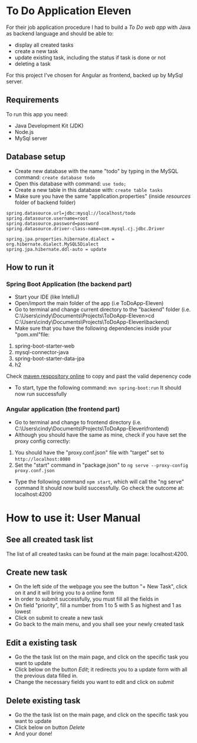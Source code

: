 # To Do Application Eleven
For their job application procedure I had to build a *To Do web app* with Java as backend language and should be able to:
* display all created tasks
* create a new task
* update existing task, including the status if task is done or not
* deleting a task

For this project I've chosen for Angular as frontend, backed up by MySql server.

## Requirements
To run this app you need:
* Java Development Kit (JDK)
* Node.js
* MySql server

## Database setup
* Create new database with the name "todo" by typing in the MySQL command:
    `create database todo`
* Open this database with command: `use todo;`
* Create a new table in this database with: `create table tasks`
* Make sure you have the same "application.properties" (inside *resources* folder of backend folder)
 ```` 
spring.datasource.url=jdbc:mysql://localhost/todo
spring.datasource.username=root
spring.datasource.password=password
spring.datasource.driver-class-name=com.mysql.cj.jdbc.Driver

spring.jpa.properties.hibernate.dialect = org.hibernate.dialect.MySQL5Dialect
spring.jpa.hibernate.ddl-auto = update
  ````

## How to run it
### Spring Boot Application (the backend part)
* Start your IDE (like IntelliJ) 
* Open/import the main folder of the app (i.e ToDoApp-Eleven)
* Go to terminal and change current directory to the "backend" folder (i.e. C:\Users\cindy\Documents\Projects\ToDoApp-Eleven>cd C:\Users\cindy\Documents\Projects\ToDoApp-Eleven\backend)
* Make sure that you have the following dependencies inside your "pom.xml"file: 
1. spring-boot-starter-web
2. mysql-connector-java
3. spring-boot-starter-data-jpa
4. h2

Check [maven respository online](https://mvnrepository.com/) to copy and past the valid depenency code
* To start, type the following command: `mvn spring-boot:run`
It should now run successfully

### Angular application (the frontend part)
* Go to terminal and change to frontend directory (i.e. C:\Users\cindy\Documents\Projects\ToDoApp-Eleven\frontend)
* Although you should have the same as mine, check if you have set the proxy config correctly:
1. You should have the "proxy.conf.json" file with "target" set to `http://localhost:8080`
2. Set the "start" command in "package.json" to `ng serve --proxy-config proxy.conf.json`
* Type the following command `npm start`, which will call the "ng serve" command
It should now build successfully.
Go check the outcome at: localhost:4200

# How to use it: User Manual
## See all created task list
The list of all created tasks can be found at the main page: localhost:4200. 
## Create new task
* On the left side of the webpage you see the button "+ New Task", click on it and it will bring you to a online form
* In order to submit successfully, you must fill all the fields in
* On field "priority", fill a number from 1 to 5 with 5 as highest and 1 as lowest
* Click on submit to create a new task
* Go back to the main menu, and you shall see your newly created task
## Edit a existing task
* Go the the task list on the main page, and click on the specific task you want to update
* Click below on the button *Edit*; it redirects you to a update form with all the previous data filled in. 
* Change the necessary fields you want to edit and click on *submit*
## Delete existing task
* Go the the task list on the main page, and click on the specific task you want to update
* Click below on button *Delete*
* And your done! 

